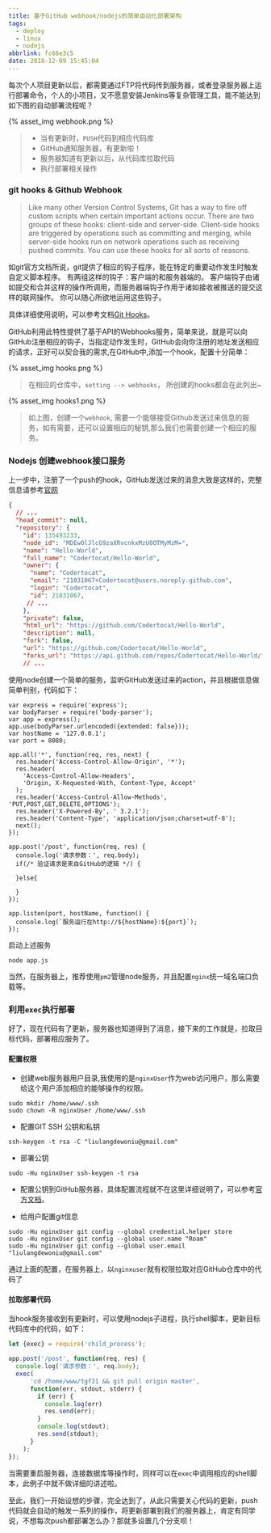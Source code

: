 ```yaml
---
title: 基于GitHub webhook/nodejs的简单自动化部署架构
tags:
  - deploy
  - linux
  - nodejs
abbrlink: fc66e3c5
date: 2018-12-09 15:45:04
---
```


每次个人项目更新以后，都需要通过FTP将代码传到服务器，或者登录服务器上运行部署命令，个人的小项目，又不愿意安装Jenkins等复杂管理工具，能不能达到如下图的自动部署流程呢？

{% asset_img webhook.png %}

<!-- more -->

> - 当有更新时，`PUSH`代码到相应代码库
> - GitHub通知服务器，有更新啦！
> - 服务器知道有更新以后，从代码库拉取代码
> - 执行部署相关操作

### git hooks & Github Webhook

> Like many other Version Control Systems, Git has a way to fire off custom scripts when certain important actions occur. There are two groups of these hooks: client-side and server-side. Client-side hooks are triggered by operations such as committing and merging, while server-side hooks run on network operations such as receiving pushed commits. You can use these hooks for all sorts of reasons.

如git官方文档所说，git提供了相应的钩子程序，能在特定的重要动作发生时触发自定义脚本程序。 有两组这样的钩子：客户端的和服务器端的。 客户端钩子由诸如提交和合并这样的操作所调用，而服务器端钩子作用于诸如接收被推送的提交这样的联网操作。 你可以随心所欲地运用这些钩子。

具体详细使用说明，可以参考文档[Git Hooks](https://git-scm.com/book/en/v2/Customizing-Git-Git-Hooks)。

GitHub利用此特性提供了基于API的Webhooks服务，简单来说，就是可以向GitHub注册相应的钩子，当指定动作发生时，GitHub会向你注册的地址发送相应的请求，正好可以契合我的需求,在GitHub中,添加一个hook，配置十分简单： 


{% asset_img hooks.png %}


> 在相应的仓库中，`setting --> webhooks`， 所创建的hooks都会在此列出~


{% asset_img hooks1.png %}


> 如上图，创建一个`webhook`, 需要一个能够接受Github发送过来信息的服务，如有需要，还可以设置相应的秘钥,那么我们也需要创建一个相应的服务。


### Nodejs 创建webhook接口服务


上一步中，注册了一个push的hook，GitHub发送过来的消息大致是这样的，完整信息请参考[官网](https://developer.github.com/v3/activity/events/types/#pushevent)

```json
{
  // ...
  "head_commit": null,
  "repository": {
    "id": 135493233,
    "node_id": "MDEwOlJlcG9zaXRvcnkxMzU0OTMyMzM=",
    "name": "Hello-World",
    "full_name": "Codertocat/Hello-World",
    "owner": {
      "name": "Codertocat",
      "email": "21031067+Codertocat@users.noreply.github.com",
      "login": "Codertocat",
      "id": 21031067,
     // ...
    },
    "private": false,
    "html_url": "https://github.com/Codertocat/Hello-World",
    "description": null,
    "fork": false,
    "url": "https://github.com/Codertocat/Hello-World",
    "forks_url": "https://api.github.com/repos/Codertocat/Hello-World/forks",
    // ...
```

使用node创建一个简单的服务，监听GitHub发送过来的action，并且根据信息做简单判别，代码如下：

```JS
var express = require('express');
var bodyParser = require('body-parser');
var app = express();
app.use(bodyParser.urlencoded({extended: false}));
var hostName = '127.0.0.1';
var port = 8080;

app.all('*', function(req, res, next) {
  res.header('Access-Control-Allow-Origin', '*');
  res.header(
    'Access-Control-Allow-Headers',
    'Origin, X-Requested-With, Content-Type, Accept'
  );
  res.header('Access-Control-Allow-Methods', 'PUT,POST,GET,DELETE,OPTIONS');
  res.header('X-Powered-By', ' 3.2.1');
  res.header('Content-Type', 'application/json;charset=utf-8');
  next();
});

app.post('/post', function(req, res) {
  console.log('请求参数：', req.body);
  if(/* 验证请求是来自GitHub的逻辑 */) {

  }else{

  }
});

app.listen(port, hostName, function() {
  console.log(`服务运行在http://${hostName}:${port}`);
});
```

启动上述服务

```
node app.js
```

当然，在服务器上，推荐使用`pm2`管理node服务，并且配置`nginx`统一域名端口负载等。

### 利用`exec`执行部署

好了，现在代码有了更新，服务器也知道得到了消息，接下来的工作就是，拉取目标代码，部署相应服务了。

#### 配置权限

* 创建web服务器用户目录,我使用的是`nginxUser`作为web访问用户，那么需要给这个用户添加相应的能够操作的权限。

```
sudo mkdir /home/www/.ssh
sudo chown -R nginxUser /home/www/.ssh
```

* 配置GIT SSH 公钥和私钥

```
ssh-keygen -t rsa -C "liulangdewoniu@gmail.com"
```

* 部署公钥

```
sudo -Hu nginxUser ssh-keygen -t rsa
```

* 配置公钥到GitHub服务器，具体配置流程就不在这里详细说明了，可以参考[官方文档](https://help.github.com/articles/connecting-to-github-with-ssh/)。

* 给用户配置git信息

```
sudo -Hu nginxUser git config --global credential.helper store
sudo -Hu nginxUser git config --global user.name "Roam" 
sudo -Hu nginxUser git config --global user.email "liulangdewoniu@gmail.com"
```

通过上面的配置，在服务器上，以`nginxuser`就有权限拉取对应GitHub仓库中的代码了

#### 拉取部署代码

当hook服务接收到有更新时，可以使用nodejs子进程，执行shell脚本，更新目标代码库中的代码，如下：

```js
let {exec} = require('child_process');

app.post('/post', function(req, res) {
  console.log('请求参数：', req.body);
  exec(
      'cd /home/www/tgf21 && git pull origin master',
      function(err, stdout, stderr) {
        if (err) {
          console.log(err)
          res.send(err);
        }
        console.log(stdout);
        res.send(stdout);
      }
    );
});
```

当需要重启服务器，连接数据库等操作时，同样可以在`exec`中调用相应的shell脚本，此例子中就不做详细的讲述啦。

至此，我们一开始设想的步骤，完全达到了，从此只需要关心代码的更新，push代码就会自动的触发一系列的操作，将更新部署到我们的服务器上，肯定有同学说，不想每次push都部署怎么办？那就多设置几个分支呗！
